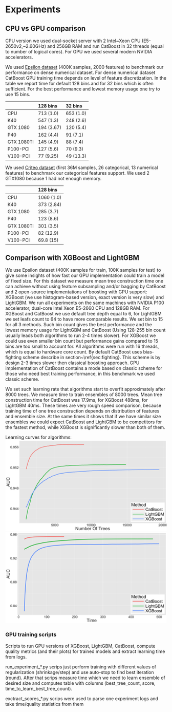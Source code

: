 # Experiments

## CPU vs GPU comparison

CPU version we used dual-socket server with 2 Intel~Xeon CPU (E5-2650v2,~2.60GHz) and 256GB RAM and run CatBoost in 32 threads (equal to number of logical cores). For GPU we used several modern NVIDIA accelerators.

We used [Epsilon dataset](https://www.csie.ntu.edu.tw/~cjlin/libsvmtools/datasets/binary.html) (400К samples, 2000 features) to benchmark our performance on dense  numerical dataset. For dense numerical dataset CatBoost GPU training time depends on level of feature discretization. In the table we report time for default 128 bins and for 32 bins which is often sufficient. For the best performance and lowest memory usage one try to use 15 bins.

|            | 128 bins   | 32 bins   |            
|:-----------|:-----------|:----------|
| CPU        | 713 (1.0)  | 653 (1.0) | 
| K40        | 547 (1.3)  | 248 (2.6) | 
| GTX 1080   | 194 (3.67) | 120 (5.4) | 
| P40        | 162 (4.4)  | 91 (7.1)  | 
| GTX 1080Ti | 145 (4.9)  | 88 (7.4)  | 
| P100-PCI   | 127 (5.6)  | 70 (9.3)  | 
| V100-PCI   | 77 (9.25)  | 49 (13.3) | 


We used [Criteo dataset](https://www.kaggle.com/c/criteo-display-ad-challenge) (first 36M samples, 26 categorical, 13 numerical features) to benchmark our categorical features support. We used 2 GTX1080 because 1 had not enough memory.


|            | 128 bins   |
|:-----------|:-----------|
| CPU        | 1060 (1.0) |
| K40        | 373 (2.84) |
| GTX 1080   | 285 (3.7)  |
| P40        | 123 (8.6)  |
| GTX 1080Ti | 301 (3.5)  |
| P100-PCI   | 82 (12.9)  |
| V100-PCI   | 69.8 (15)  |

## Comparison with XGBoost and LightGBM

We use Epsilon dataset (400K samples for train, 100K samples for test) to  give some insights of how fast our GPU implementation could train a model of fixed size. For this dataset we measure mean tree construction time one can achieve without using feature subsampling and/or bagging by CatBoost and 2 open-source implementations of boosting with GPU support:  XGBoost (we use histogram-based version, exact version is very slow) and LightGBM. We run all experiments on the same machines with NVIDIA P100 accelerator, dual-core Intel Xeon E5-2660 CPU and 128GB RAM.  For XGBoost and CatBoost we use default tree depth equal to 6, for LightGBM we set leafs count to 64 to have more comparable results. We set bin to 15 for all 3 methods. Such bin count gives the best performance and  the lowest memory usage for LightGBM and CatBoost (Using 128-255 bin count usually leads both algorithms to run 2-4 times slower). For XGBoost we could use even smaller bin count but performance gains compared to 15 bins are too small to account for. All algorithms were run with 16 threads, which is equal to hardware core count. By default CatBoost uses bias-fighting scheme describe in section~\ref{sec:fighting}. This scheme is by design 2-3 times slower then classical boosting approach. GPU implementation of CatBoost contains a mode based on classic scheme for those who need best training performance, in this benchmark we used classic scheme.

We set such learning rate that algorithms start to overfit approximately after 8000 trees. We measure time to train ensembles of 8000 trees. Mean tree construction time for CatBoost was 17.9ms, for XGBoost 488ms, for LightGBM 40ms. These times are very rough speed comparison, because training time of one tree construction depends on distribution of features and ensemble size. At the same times it shows that if we have similar size ensembles we could expect CatBoost and LightGBM to be competitors for the fastest method, while XGBoost is significantly slower than both of them.

Learning curves for algorithms:
![Auc vs Ensemble size](fig/auc_vs_iteration.png)
![Auc vs Time](fig/auc_vs_time.png)

### GPU training scripts
Scripts to run GPU versions of XGBoost, LightGBM, CatBoost, compute quality metrics (and their plots) for trained models and extract learning time from logs.

run_experiment_*.py scrips just perform training with different values of regularization (shrinkage/step) and use auto-stop to find best iteration (round). After that scrips measure time which we need to learn ensemble of desired size and computes table with columns (best_tree_count, score, time_to_learn_best_tree_count). 

exctract_scores_*.py scrips were used to parse one experiment logs and take time/quality statistics from them
